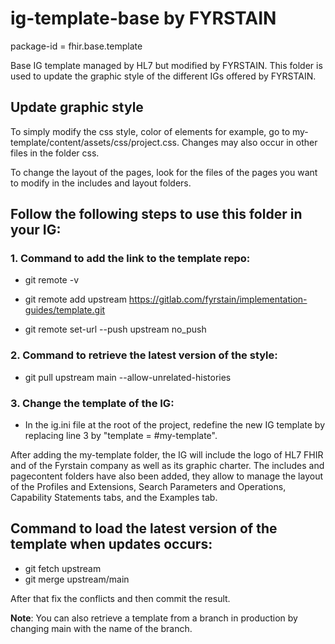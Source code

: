 <!-- Warning: This file is loaded automatically from the Template repository. 
Please do not make changes directly to the projects. 
For any update make the changes on a branch of the Template project -->

# ig-template-base by FYRSTAIN
package-id = fhir.base.template

Base IG template managed by HL7 but modified by FYRSTAIN.
This folder is used to update the graphic style of the different IGs offered by FYRSTAIN.

## Update graphic style

To simply modify the css style, color of elements for example, go to my-template/content/assets/css/project.css.
Changes may also occur in other files in the folder css.

To change the layout of the pages, look for the files of the pages you want to modify in the includes and layout folders.

## Follow the following steps to use this folder in your IG:
### 1. Command to add the link to the template repo:

- git remote -v

- git remote add upstream https://gitlab.com/fyrstain/implementation-guides/template.git

- git remote set-url --push upstream no_push

### 2. Command to retrieve the latest version of the style:

- git pull upstream main --allow-unrelated-histories

### 3. Change the template of the IG:

- In the ig.ini file at the root of the project, redefine the new IG template by replacing line 3 by "template = #my-template".

After adding the my-template folder, the IG will include the logo of HL7 FHIR and of the Fyrstain company as well as its graphic charter.
The includes and pagecontent folders have also been added, they allow to manage the layout of the Profiles and Extensions, Search Parameters and Operations, Capability Statements tabs, and the Examples tab.

## Command to load the latest version of the template when updates occurs:

- git fetch upstream
- git merge upstream/main

After that fix the conflicts and then commit the result.

**Note**: You can also retrieve a template from a branch in production by changing main with the name of the branch.